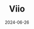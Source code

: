 ---  
layout: startup_page  
title: "Viio"  
id: "viio.io"  
permalink: "/viioviio.io06262024/"  
website: "https://viio.io/"  
funding_round: ""  
funding_amount: "€3.3M"  
investors: "North Ventures, Christian Kromann, Klaus Holse, Susanne Bechmann Holse, Ulrik Bo Larsen, Ole Andersen"  
about: "Viio is a spend management platform that helps companies analyze their software spending, track licenses, and negotiate better prices. It offers insights into software usage, allowing businesses to identify and cancel unnecessary subscriptions. Viio combines AI and automation with human expertise for maximum cost savings."  
markets: "SaaS, Spend Management, Software Development"  
hq: "Copenhagen, Capital Region, Denmark"  
founded_year: "2020"  
linkedin: "https://www.linkedin.com/company/viioio"  
twitter: "https://twitter.com/oveo_io"  
instagram: ""  
facebook: "https://www.facebook.com/oveoio"  
crunchbase: "https://www.crunchbase.com/organization/viio"  
pitchbook: "https://pitchbook.com/profiles/company/459398-62"  

date_display: "26-Jun-2024"  
date: "2024-06-26"

# SEO Optimization  
meta_title: "Viio -  Funding (€3.3M)"  
meta_description: "Viio, Viio is a spend management platform that helps companies analyze their software spending, track licenses, and negotiate better prices. It offers insig..."  
meta_keywords: "Viio, SaaS, Spend Management, Software Development,  funding"  
canonical_url: "https://startup.projectstartups.com/viioviio.io06262024/"  
---